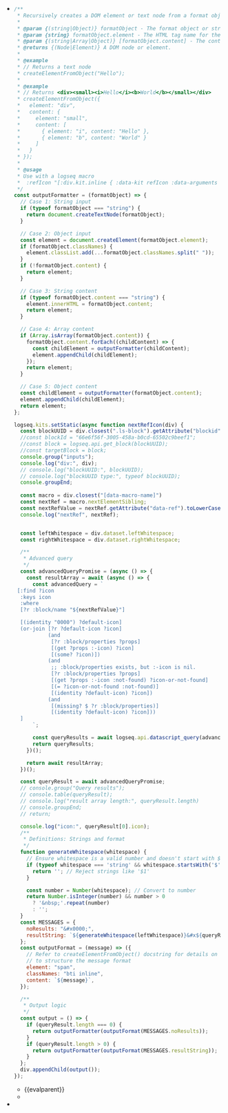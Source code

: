 - ```javascript
  /**
   * Recursively creates a DOM element or text node from a format object.
   *
   * @param {(string|Object)} formatObject - The format object or string to convert.
   * @param {string} formatObject.element - The HTML tag name for the element.
   * @param {(string|Array|Object)} [formatObject.content] - The content of the element.
   * @returns {(Node|Element)} A DOM node or element.
   *
   * @example
   * // Returns a text node
   * createElementFromObject("Hello");
   *
   * @example
   * // Returns <div><small><i>Hello</i><b>World</b></small></div>
   * createElementFromObject({
   *   element: "div",
   *   content: {
   *     element: "small",
   *     content: [
   *       { element: "i", content: "Hello" },
   *       { element: "b", content: "World" }
   *     ]
   *   }
   * });
   *
   * @usage
   * Use with a logseq macro
   *  :refIcon "[:div.kit.inline { :data-kit refIcon :data-arguments \"$1\"} ]"
   */
  const outputFormatter = (formatObject) => {
    // Case 1: String input
    if (typeof formatObject === "string") {
      return document.createTextNode(formatObject);
    }
  
    // Case 2: Object input
    const element = document.createElement(formatObject.element);
    if (formatObject.classNames) {
      element.classList.add(...formatObject.classNames.split(" "));
    }
    if (!formatObject.content) {
      return element;
    }
  
    // Case 3: String content
    if (typeof formatObject.content === "string") {
      element.innerHTML = formatObject.content;
      return element;
    }
  
    // Case 4: Array content
    if (Array.isArray(formatObject.content)) {
      formatObject.content.forEach((childContent) => {
        const childElement = outputFormatter(childContent);
        element.appendChild(childElement);
      });
      return element;
    }
  
    // Case 5: Object content
    const childElement = outputFormatter(formatObject.content);
    element.appendChild(childElement);
    return element;
  };
  
  logseq.kits.setStatic(async function nextRefIcon(div) {
    const blockUUID = div.closest(".ls-block").getAttribute("blockid");
    //const blockId = "66e6f56f-3005-458a-b0cd-65502c9beef1";
    //const block = logseq.api.get_block(blockUUID);
    //const targetBlock = block;
    console.group("inputs");
    console.log("div:", div);
    // console.log("blockUUID:", blockUUID);
    // console.log("blockUUID type:", typeof blockUUID);
    console.groupEnd;
   
    const macro = div.closest("[data-macro-name]")
    const nextRef = macro.nextElementSibling;
    const nextRefValue = nextRef.getAttribute("data-ref").toLowerCase()
    console.log("nextRef", nextRef);
  
  
    const leftWhitespace = div.dataset.leftWhitespace;
    const rightWhitespace = div.dataset.rightWhitespace;
  
    /**
     * Advanced query
     */
    const advancedQueryPromise = (async () => {
      const resultArray = await (async () => {
        const advancedQuery = `
   [:find ?icon
    :keys icon
    :where
    [?r :block/name "${nextRefValue}"]
  
    [(identity "0000") ?default-icon]
    (or-join [?r ?default-icon ?icon]
             (and
              [?r :block/properties ?props]
              [(get ?props :-icon) ?icon]
              [(some? ?icon)])
             (and
              ;; :block/properties exists, but :-icon is nil.
              [?r :block/properties ?props]
              [(get ?props :-icon :not-found) ?icon-or-not-found]
              [(= ?icon-or-not-found :not-found)]
              [(identity ?default-icon) ?icon])
             (and
              [(missing? $ ?r :block/properties)]
              [(identity ?default-icon) ?icon]))
    ]
        `;
  
        const queryResults = await logseq.api.datascript_query(advancedQuery)?.flat();
        return queryResults;
      })();
  
      return await resultArray;
    })();
  
    const queryResult = await advancedQueryPromise;
    // console.group("Query results");
    // console.table(queryResult);
    // console.log("result array length:", queryResult.length)
    // console.groupEnd;
    // return;
  
    console.log("icon:", queryResult[0].icon);
    /**
     * Definitions: Strings and format
     */
    function generateWhitespace(whitespace) {
      // Ensure whitespace is a valid number and doesn't start with $
      if (typeof whitespace === 'string' && whitespace.startsWith('$')) {
        return ''; // Reject strings like '$1'
      }
  
      const number = Number(whitespace); // Convert to number
      return Number.isInteger(number) && number > 0
        ? '&nbsp;'.repeat(number)
        : '';
    }
    const MESSAGES = {
      noResults: "&#x0000;",
      resultString: `${generateWhitespace(leftWhitespace)}&#x${queryResult[0].icon};${generateWhitespace(rightWhitespace)}`,
    };
    const outputFormat = (message) => ({
      // Refer to createElementFromObject() docstring for details on how
      // to structure the message format
      element: "span",
      classNames: "bti inline",
      content: `${message}`,
    });
  
    /**
     * Output logic
     */
    const output = () => {
      if (queryResult.length === 0) {
        return outputFormatter(outputFormat(MESSAGES.noResults));
      }
      if (queryResult.length > 0) {
        return outputFormatter(outputFormat(MESSAGES.resultString));
      }
    };
    div.appendChild(output());
  });
  
  ```
	- {{evalparent}}
	-
-
